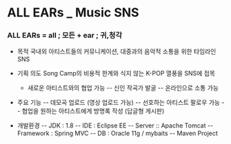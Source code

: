# ALL EARs _ Music SNS

### ALL EARs = all ; 모든 + ear ; 귀,청각 

- 목적
국내외 아티스트들의 커뮤니케이션, 대중과의 음악적 소통을 위한 타임라인 SNS

- 기획 의도
Song Camp의 비용적 한계와 식지 않는 K-POP 열풍을 SNS에 접목
  - 새로운 아티스트와의 협업 가능
-- 신인 작곡가 발굴
-- 온라인으로 소통 가능

- 주요 기능
-- 데모곡 업로드 (영상 업로드 가능)
-- 선호하는 아티스트 팔로우 가능 
-- 협업을 원하는 아티스트에게 방명록 작성 (답글형 게시판)

- 개발환경
-- JDK : 1.8
-- IDE : Eclipse EE
-- Server :: Apache Tomcat
-- Framework : Spring MVC
-- DB : Oracle 11g / mybaits
-- Maven Project
